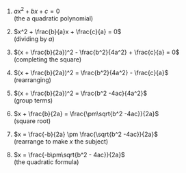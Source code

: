 1. $ax^2 + bx + c = 0$  
(the a quadratic polynomial)

2. $x^2 + \frac{b}{a}x + \frac{c}{a} = 0$  
(dividing by $a$)

3. $(x + \frac{b}{2a})^2 - \frac{b^2}{4a^2} + \frac{c}{a} = 0$  
(completing the square)

4. $(x + \frac{b}{2a})^2 = \frac{b^2}{4a^2} - \frac{c}{a}$  
(rearranging)

5. $(x + \frac{b}{2a})^2 = \frac{b^2 -4ac}{4a^2}$  
(group terms)

6. $x + \frac{b}{2a} = \frac{\pm\sqrt{b^2 -4ac}}{2a}$  
(square root)

7. $x  = \frac{-b}{2a} \pm \frac{\sqrt{b^2 -4ac}}{2a}$  
(rearrange to make $x$ the subject)

8. $x = \frac{-b\pm\sqrt{b^2 - 4ac}}{2a}$  
(the quadratic formula)